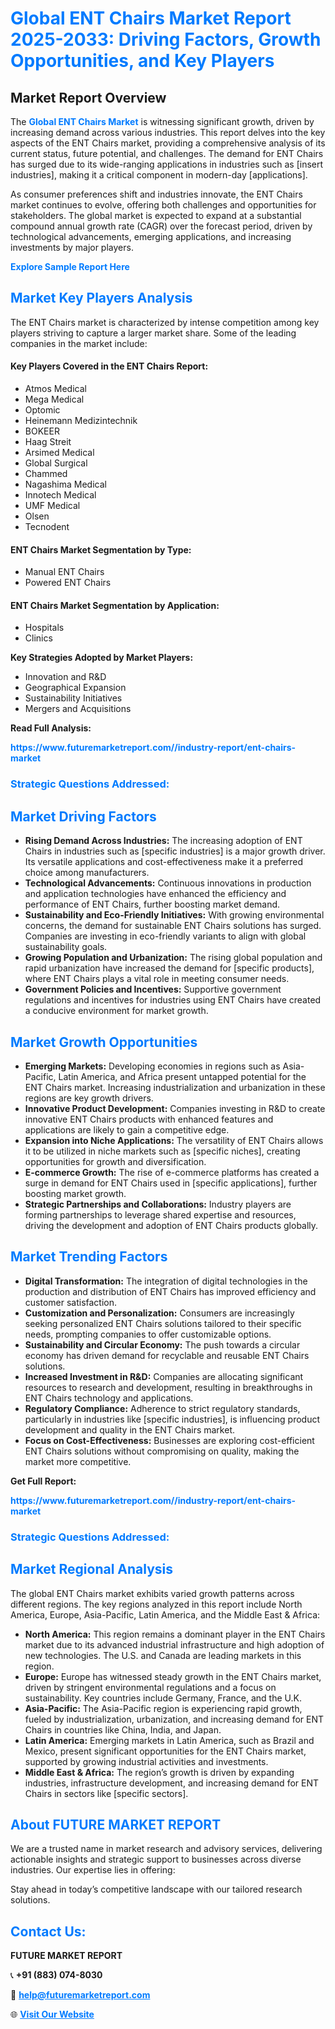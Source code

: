 <h1 style="color: #007BFF;">Global ENT Chairs Market Report 2025-2033: Driving Factors, Growth Opportunities, and Key Players</h1>

<section id="overview">
<h2>Market Report Overview</h2>
<p>The <a href="https://www.futuremarketreport.com//industry-report/ent-chairs-market" style="color: #007BFF; text-decoration: none;"><strong>Global ENT Chairs Market</strong></a> is witnessing significant growth, driven by increasing demand across various industries. This report delves into the key aspects of the ENT Chairs market, providing a comprehensive analysis of its current status, future potential, and challenges. The demand for ENT Chairs has surged due to its wide-ranging applications in industries such as [insert industries], making it a critical component in modern-day [applications].</p>
<p>As consumer preferences shift and industries innovate, the ENT Chairs market continues to evolve, offering both challenges and opportunities for stakeholders. The global market is expected to expand at a substantial compound annual growth rate (CAGR) over the forecast period, driven by technological advancements, emerging applications, and increasing investments by major players.</p>
</section>

<section id="overview">
<p><a href="https://www.futuremarketreport.com//request-sample/reportId=80464" style="color: #007BFF; text-decoration: none;"><strong>Explore Sample Report Here</strong></a></p>
</section>

<section id="key-players">
<h2 style="color: #007BFF;">Market Key Players Analysis</h2>
<p>The ENT Chairs market is characterized by intense competition among key players striving to capture a larger market share. Some of the leading companies in the market include:</p>
<h4>Key Players Covered in the ENT Chairs Report:</h4>
<ul><li>Atmos Medical</li><li>Mega Medical</li><li>Optomic</li><li>Heinemann Medizintechnik</li><li>BOKEER</li><li>Haag Streit</li><li>Arsimed Medical</li><li>Global Surgical</li><li>Chammed</li><li>Nagashima Medical</li><li>Innotech Medical</li><li>UMF Medical</li><li>Olsen</li><li>Tecnodent</li></ul>
<h4>ENT Chairs Market Segmentation by Type:</h4>
<ul><li>Manual ENT Chairs</li><li>Powered ENT Chairs</li></ul>

<h4>ENT Chairs Market Segmentation by Application:</h4>
<ul><li>Hospitals</li><li>Clinics</li></ul>
<p><strong>Key Strategies Adopted by Market Players:</strong></p>
<ul>
<li>Innovation and R&D</li>
<li>Geographical Expansion</li>
<li>Sustainability Initiatives</li>
<li>Mergers and Acquisitions</li>
</ul>
</section>

<section>
<p><strong>Read Full Analysis: </strong></p><a href="https://www.futuremarketreport.com//industry-report/ent-chairs-market" style="color: #007BFF; text-decoration: none;"><strong>https://www.futuremarketreport.com//industry-report/ent-chairs-market</strong></a>
<h3 style="color: #007BFF;">Strategic Questions Addressed:</h3>
</section>

<section id="driving-factors">
<h2 style="color: #007BFF;">Market Driving Factors</h2>
<ul>
<li><strong>Rising Demand Across Industries:</strong> The increasing adoption of ENT Chairs in industries such as [specific industries] is a major growth driver. Its versatile applications and cost-effectiveness make it a preferred choice among manufacturers.</li>
<li><strong>Technological Advancements:</strong> Continuous innovations in production and application technologies have enhanced the efficiency and performance of ENT Chairs, further boosting market demand.</li>
<li><strong>Sustainability and Eco-Friendly Initiatives:</strong> With growing environmental concerns, the demand for sustainable ENT Chairs solutions has surged. Companies are investing in eco-friendly variants to align with global sustainability goals.</li>
<li><strong>Growing Population and Urbanization:</strong> The rising global population and rapid urbanization have increased the demand for [specific products], where ENT Chairs plays a vital role in meeting consumer needs.</li>
<li><strong>Government Policies and Incentives:</strong> Supportive government regulations and incentives for industries using ENT Chairs have created a conducive environment for market growth.</li>
</ul>
</section>

<section id="growth-opportunities">
<h2 style="color: #007BFF;">Market Growth Opportunities</h2>
<ul>
<li><strong>Emerging Markets:</strong> Developing economies in regions such as Asia-Pacific, Latin America, and Africa present untapped potential for the ENT Chairs market. Increasing industrialization and urbanization in these regions are key growth drivers.</li>
<li><strong>Innovative Product Development:</strong> Companies investing in R&D to create innovative ENT Chairs products with enhanced features and applications are likely to gain a competitive edge.</li>
<li><strong>Expansion into Niche Applications:</strong> The versatility of ENT Chairs allows it to be utilized in niche markets such as [specific niches], creating opportunities for growth and diversification.</li>
<li><strong>E-commerce Growth:</strong> The rise of e-commerce platforms has created a surge in demand for ENT Chairs used in [specific applications], further boosting market growth.</li>
<li><strong>Strategic Partnerships and Collaborations:</strong> Industry players are forming partnerships to leverage shared expertise and resources, driving the development and adoption of ENT Chairs products globally.</li>
</ul>
</section>

<section id="trending-factors">
<h2 style="color: #007BFF;">Market Trending Factors</h2>
<ul>
<li><strong>Digital Transformation:</strong> The integration of digital technologies in the production and distribution of ENT Chairs has improved efficiency and customer satisfaction.</li>
<li><strong>Customization and Personalization:</strong> Consumers are increasingly seeking personalized ENT Chairs solutions tailored to their specific needs, prompting companies to offer customizable options.</li>
<li><strong>Sustainability and Circular Economy:</strong> The push towards a circular economy has driven demand for recyclable and reusable ENT Chairs solutions.</li>
<li><strong>Increased Investment in R&D:</strong> Companies are allocating significant resources to research and development, resulting in breakthroughs in ENT Chairs technology and applications.</li>
<li><strong>Regulatory Compliance:</strong> Adherence to strict regulatory standards, particularly in industries like [specific industries], is influencing product development and quality in the ENT Chairs market.</li>
<li><strong>Focus on Cost-Effectiveness:</strong> Businesses are exploring cost-efficient ENT Chairs solutions without compromising on quality, making the market more competitive.</li>
</ul>
</section>

<section>
<p><strong>Get Full Report: </strong></p><a href="https://www.futuremarketreport.com//industry-report/ent-chairs-market" style="color: #007BFF; text-decoration: none;"><strong>https://www.futuremarketreport.com//industry-report/ent-chairs-market</strong></a>
<h3 style="color: #007BFF;">Strategic Questions Addressed:</h3>
</section>


<section id="regional-analysis">
<h2 style="color: #007BFF;">Market Regional Analysis</h2>
<p>The global ENT Chairs market exhibits varied growth patterns across different regions. The key regions analyzed in this report include North America, Europe, Asia-Pacific, Latin America, and the Middle East & Africa:</p>
<ul>
<li><strong>North America:</strong> This region remains a dominant player in the ENT Chairs market due to its advanced industrial infrastructure and high adoption of new technologies. The U.S. and Canada are leading markets in this region.</li>
<li><strong>Europe:</strong> Europe has witnessed steady growth in the ENT Chairs market, driven by stringent environmental regulations and a focus on sustainability. Key countries include Germany, France, and the U.K.</li>
<li><strong>Asia-Pacific:</strong> The Asia-Pacific region is experiencing rapid growth, fueled by industrialization, urbanization, and increasing demand for ENT Chairs in countries like China, India, and Japan.</li>
<li><strong>Latin America:</strong> Emerging markets in Latin America, such as Brazil and Mexico, present significant opportunities for the ENT Chairs market, supported by growing industrial activities and investments.</li>
<li><strong>Middle East & Africa:</strong> The region’s growth is driven by expanding industries, infrastructure development, and increasing demand for ENT Chairs in sectors like [specific sectors].</li>
</ul>
</section>

<footer>
<h2 style="color: #007BFF;">About FUTURE MARKET REPORT</h2>
<p>We are a trusted name in market research and advisory services, delivering actionable insights and strategic support to businesses across diverse industries. Our expertise lies in offering:</p>

<p>Stay ahead in today’s competitive landscape with our tailored research solutions.</p>

<h2 style="color: #007BFF;">Contact Us:</h2>
<p><strong>FUTURE MARKET REPORT</strong></p>
<p>📞 <strong>+91 (883) 074-8030</strong></p>
<p>📧 <strong><a href="mailto:help@futuremarketreport.com" style="color: #007BFF;">help@futuremarketreport.com</a></strong></p>
<p>🌐 <strong><a href="https://www.futuremarketreport.com/" style="color: #007BFF;">Visit Our Website</a></strong></p>
</footer>